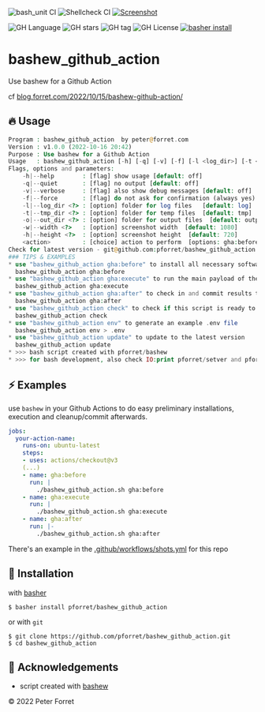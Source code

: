 ![bash_unit CI](https://github.com/pforret/bashew_github_action/workflows/bash_unit%20CI/badge.svg)
![Shellcheck CI](https://github.com/pforret/bashew_github_action/workflows/Shellcheck%20CI/badge.svg)
[![Screenshot](https://github.com/pforret/bashew_github_action/actions/workflows/shots.yml/badge.svg)](https://github.com/pforret/bashew_github_action/actions/workflows/shots.yml)

![GH Language](https://img.shields.io/github/languages/top/pforret/bashew_github_action)
![GH stars](https://img.shields.io/github/stars/pforret/bashew_github_action)
![GH tag](https://img.shields.io/github/v/tag/pforret/bashew_github_action)
![GH License](https://img.shields.io/github/license/pforret/bashew_github_action)
[![basher install](https://img.shields.io/badge/basher-install-white?logo=gnu-bash&style=flat)](https://www.basher.it/package/)

# bashew_github_action

Use bashew for a Github Action

cf [blog.forret.com/2022/10/15/bashew-github-action/](https://blog.forret.com/2022/10/15/bashew-github-action/)

## 🔥 Usage

```php
Program : bashew_github_action  by peter@forret.com
Version : v1.0.0 (2022-10-16 20:42)
Purpose : Use bashew for a Github Action
Usage   : bashew_github_action [-h] [-q] [-v] [-f] [-l <log_dir>] [-t <tmp_dir>] [-o <out_dir>] [-w <width>] [-h <height>] <action>
Flags, options and parameters:
    -h|--help        : [flag] show usage [default: off]
    -q|--quiet       : [flag] no output [default: off]
    -v|--verbose     : [flag] also show debug messages [default: off]
    -f|--force       : [flag] do not ask for confirmation (always yes) [default: off]
    -l|--log_dir <?> : [option] folder for log files   [default: log]
    -t|--tmp_dir <?> : [option] folder for temp files  [default: tmp]
    -o|--out_dir <?> : [option] folder for output files  [default: output]
    -w|--width <?>   : [option] screenshot width  [default: 1080]
    -h|--height <?>  : [option] screenshot height  [default: 720]
    <action>         : [choice] action to perform  [options: gha:before,gha:execute,gha:after,check,env,update]
Check for latest version - git@github.com:pforret/bashew_github_action.git
### TIPS & EXAMPLES
* use "bashew_github_action gha:before" to install all necessary software before running the main payload
  bashew_github_action gha:before
* use "bashew_github_action gha:execute" to run the main payload of the action
  bashew_github_action gha:execute
* use "bashew_github_action gha:after" to check in and commit results to repo
  bashew_github_action gha:after
* use "bashew_github_action check" to check if this script is ready to execute and what values the options/flags are
  bashew_github_action check
* use "bashew_github_action env" to generate an example .env file
  bashew_github_action env > .env
* use "bashew_github_action update" to update to the latest version
  bashew_github_action update
* >>> bash script created with pforret/bashew
* >>> for bash development, also check IO:print pforret/setver and pforret/IO:progressbar
```

## ⚡️ Examples

use `bashew` in your Github Actions to do easy preliminary installations, execution and cleanup/commit afterwards.
```yml
jobs:
  your-action-name:
    runs-on: ubuntu-latest
    steps:
    - uses: actions/checkout@v3
    (...)
    - name: gha:before
      run: |
        ./bashew_github_action.sh gha:before
    - name: gha:execute
      run: |
        ./bashew_github_action.sh gha:execute
    - name: gha:after
      run: |-
        ./bashew_github_action.sh gha:after
```

There's an example in the [.github/workflows/shots.yml](https://github.com/pforret/bashew_github_action/blob/master/.github/workflows/shots.yml) for this repo

## 🚀 Installation

with [basher](https://github.com/basherpm/basher)

	$ basher install pforret/bashew_github_action

or with `git`

	$ git clone https://github.com/pforret/bashew_github_action.git
	$ cd bashew_github_action

## 📝 Acknowledgements

* script created with [bashew](https://github.com/pforret/bashew)

&copy; 2022 Peter Forret
